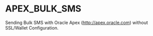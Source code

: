 # APEX_BULK_SMS
Sending Bulk SMS with Oracle Apex (http://apex.oracle.com) without SSL/Wallet Configuration.
